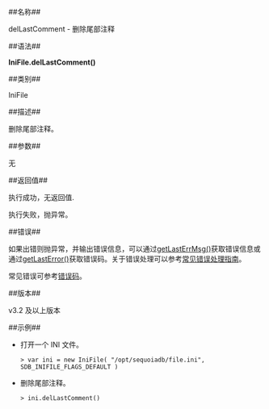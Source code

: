 ##名称##

delLastComment - 删除尾部注释

##语法##

**IniFile.delLastComment()**

##类别##

IniFile

##描述##

删除尾部注释。

##参数##

无

##返回值##

执行成功，无返回值.

执行失败，抛异常。

##错误##

如果出错则抛异常，并输出错误信息，可以通过[getLastErrMsg()](manual/Manual/Sequoiadb_Command/Global/getLastErrMsg.md)获取错误信息或通过[getLastError()](manual/Manual/Sequoiadb_Command/Global/getLastError.md)获取错误码。关于错误处理可以参考[常见错误处理指南](manual/FAQ/faq_sdb.md)。

常见错误可参考[错误码](manual/Manual/Sequoiadb_error_code.md)。

##版本##

v3.2 及以上版本

##示例##

* 打开一个 INI 文件。

    ```lang-javascript
    > var ini = new IniFile( "/opt/sequoiadb/file.ini", SDB_INIFILE_FLAGS_DEFAULT )
    ```

* 删除尾部注释。

    ```lang-javascript
    > ini.delLastComment()
    ```